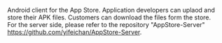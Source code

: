 Android client for the App Store. Application developers can uplaod and store their APK files. Customers can download the files form the store.
<br />For the server side, please refer to the repository "AppStore-Server" <https://github.com/yifeichan/AppStore-Server>.
